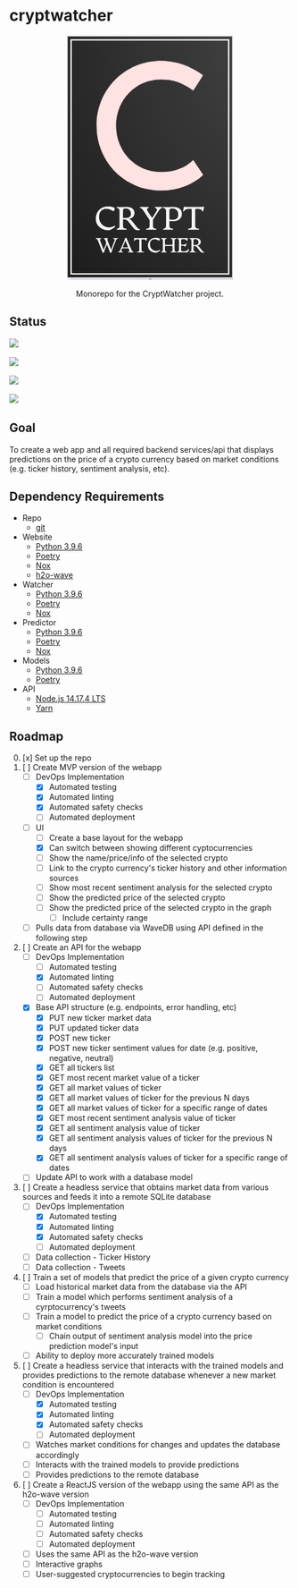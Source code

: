 # cryptwatcher
<p align="center"><img src=./res/logo.png></p>

<p align="center">Monorepo for the CryptWatcher project.</p>


## Status
<p><img src=https://github.com/robert-clayton/cryptwatcher/actions/workflows/checks-predictor.yml/badge.svg?branch=master></p>
<p><img src=https://github.com/robert-clayton/cryptwatcher/actions/workflows/checks-watcher.yml/badge.svg?branch=master></p>
<p><img src=https://github.com/robert-clayton/cryptwatcher/actions/workflows/checks-website.yml/badge.svg?branch=master></p>
<p><img src=https://github.com/robert-clayton/cryptwatcher/actions/workflows/checks-api.yml/badge.svg?branch=master></p>

## Goal
To create a web app and all required backend services/api that displays predictions on the price of a crypto currency based on market conditions (e.g. ticker history, sentiment analysis, etc).


## Dependency Requirements
- Repo
    - [git](https://git-scm.com/)
- Website
    - [Python 3.9.6](https://www.python.org/downloads/release/python-396/)
    - [Poetry](https://python-poetry.org/)
    - [Nox](https://python-nox.readthedocs.io/en/stable/)
    - [h2o-wave](https://github.com/h2oai/wave/releases/)
- Watcher
    - [Python 3.9.6](https://www.python.org/downloads/release/python-396/)
    - [Poetry](https://python-poetry.org/)
    - [Nox](https://python-nox.readthedocs.io/en/stable/)
- Predictor
    - [Python 3.9.6](https://www.python.org/downloads/release/python-396/)
    - [Poetry](https://python-poetry.org/)
    - [Nox](https://python-nox.readthedocs.io/en/stable/)
- Models
    - [Python 3.9.6](https://www.python.org/downloads/release/python-396/)
    - [Poetry](https://python-poetry.org/)
- API
    - [Node.js 14.17.4 LTS](https://nodejs.org/en/)
    - [Yarn](https://classic.yarnpkg.com/en/docs/install)


## Roadmap
0. [x] Set up the repo
1. [ ] Create MVP version of the webapp
    - [ ] DevOps Implementation
        - [x] Automated testing
        - [x] Automated linting
        - [x] Automated safety checks
        - [ ] Automated deployment
    - [ ] UI
        - [ ] Create a base layout for the webapp
        - [x] Can switch between showing different cyptocurrencies
        - [ ] Show the name/price/info of the selected crypto
        - [ ] Link to the crypto currency's ticker history and other information sources
        - [ ] Show most recent sentiment analysis for the selected crypto
        - [ ] Show the predicted price of the selected crypto
        - [ ] Show the predicted price of the selected crypto in the graph
            - [ ] Include certainty range
    - [ ] Pulls data from database via WaveDB using API defined in the following step
2. [ ] Create an API for the webapp
    - [ ] DevOps Implementation
        - [ ] Automated testing
        - [x] Automated linting
        - [ ] Automated safety checks
        - [ ] Automated deployment
    - [x] Base API structure (e.g. endpoints, error handling, etc)
        - [x] PUT new ticker market data
        - [x] PUT updated ticker data
        - [x] POST new ticker
        - [x] POST new ticker sentiment values for date (e.g. positive, negative, neutral)
        - [x] GET all tickers list
        - [x] GET most recent market value of a ticker
        - [x] GET all market values of ticker
        - [x] GET all market values of ticker for the previous N days
        - [x] GET all market values of ticker for a specific range of dates
        - [x] GET most recent sentiment analysis value of ticker
        - [x] GET all sentiment analysis value of ticker
        - [x] GET all sentiment analysis values of ticker for the previous N days
        - [x] GET all sentiment analysis values of ticker for a specific range of dates
    - [ ] Update API to work with a database model
3. [ ] Create a headless service that obtains market data from various sources and feeds it into a remote SQLite database
    - [ ] DevOps Implementation
        - [x] Automated testing
        - [x] Automated linting
        - [x] Automated safety checks
        - [ ] Automated deployment
    - [ ] Data collection - Ticker History
    - [ ] Data collection - Tweets
4. [ ] Train a set of models that predict the price of a given crypto currency
    - [ ] Load historical market data from the database via the API
    - [ ] Train a model which performs sentiment analysis of a cyrptocurrency's tweets
    - [ ] Train a model to predict the price of a crypto currency based on market conditions
        - [ ] Chain output of sentiment analysis model into the price prediction model's input
    - [ ] Ability to deploy more accurately trained models
5. [ ] Create a headless service that interacts with the trained models and provides predictions to the remote database whenever a new market condition is encountered
    - [ ] DevOps Implementation
        - [x] Automated testing
        - [x] Automated linting
        - [x] Automated safety checks
        - [ ] Automated deployment
    - [ ] Watches market conditions for changes and updates the database accordingly
    - [ ] Interacts with the trained models to provide predictions
    - [ ] Provides predictions to the remote database
6. [ ] Create a ReactJS version of the webapp using the same API as the h2o-wave version
    - [ ] DevOps Implementation
        - [ ] Automated testing
        - [ ] Automated linting
        - [ ] Automated safety checks
        - [ ] Automated deployment
    - [ ] Uses the same API as the h2o-wave version
    - [ ] Interactive graphs
    - [ ] User-suggested cryptocurrencies to begin tracking